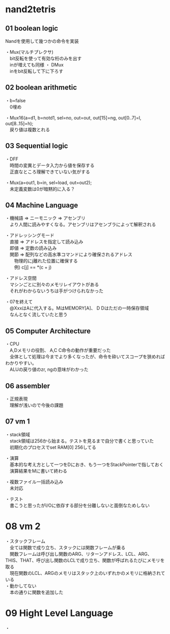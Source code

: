 # nand2tetris

## 01 boolean logic

Nandを使用して幾つかの命令を実装

・Mux(マルチプレクサ)  
　bit反転を使って有効な桁のみを出す  
　inが増えても同様
・ DMux  
　inをbit反転して下に下ろす  

## 02 boolean arithmetic

・b=false  
　0埋め  

・Mux16(a=d1, b=notd1, sel=no, out=out, out[15]=ng, out[0..7]=l, out[8..15]=h);  
　戻り値は複数とれる  

## 03 Sequential logic

・DFF  
　時間の変異とデータ入力から値を保存する  
　正直なところ理解できていない気がする  

・Mux(a=out1, b=in, sel=load, out=out2);  
　未定義変数は0が暗黙的に入る？  

## 04 Machine Language

・機械語 => ニーモニック => アセンブリ  
　より人間に読みやすくなる。アセンブリはアセンブラによって解釈される  

・アドレッシングモード  
　直接 => アドレスを指定して読み込み  
　即値 => 定数の読み込み  
　関節 => 配列などの高水準コマンドにより確保されるアドレス  
　　物理的にj離れた位置に確保する  
　　例) c[j] == *(c + j)  

・アドレス空間  
　マシンごとに別々のメモリレイアウトがある  
　それがわからないうちは手がつけられなかった  

・07を終えて  
　@XxxはAに代入する。MはMEMORY[A]、 D Dはただの一時保存領域  
　なんとなく流していたと思う  

## 05 Computer Architecture

・CPU  
　A,Dメモリの役割、 A,C C命令の動作が重要だった  
　全体として処理は今までより多くなったが、命令を砕いてスコープを狭めればわかりやすい。  
　ALUの戻り値のzr, ngの意味がわかった  

## 06 assembler

・正規表現  
　理解が浅いので今後の課題  


## 07 vm 1

・stack領域  
　stack領域は256から始まる。テストを見るまで自分で書くと思っていた  
　初期化のプロセスでset RAM[0] 256してる  

・演算  
　基本的な考え方として一つをDにおき、もう一つをStackPointerで指しておく  
　演算結果をMに書いて終わる  

・複数ファイル一括読み込み  
　未対応  

・テスト  
　書こうと思ったがI/Oに依存する部分を分離しないと面倒なためしない  

# 08 vm 2

・スタックフレーム  
　全ては関数で成り立ち、スタックには関数フレームが乗る  
　関数フレームは呼び出し関数のARG、リターンアドレス、LCL、ARG、THIS、THAT、呼び出し関数のLCLで成り立ち、関数が呼ばれるたびにメモリを取る  
　現在関数のLCL、ARGのメモリはスタック上のいずれかのメモリに格納されている  
・動かしてない  
　本の通りに関数を追加した  

# 09 Hight Level Language

・